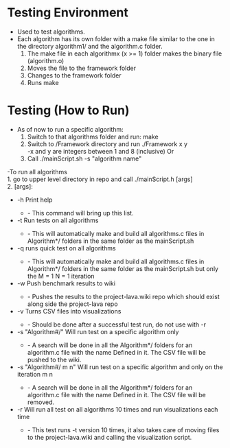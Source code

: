 # Testing Environment  
- Used to test algorithms.    
- Each algorithm has its own folder with a make file similar to the one in the directory algorithm1/ and the algorithm.c folder.  
    1. The make file in each algorithmx (x >= 1) folder makes the binary file (algorithm.o)   
    2. Moves the file to the framework folder   
    3. Changes to the framework folder   
    4. Runs make   

# Testing (How to Run)  
- As of now to run a specific algorithm:  
    1. Switch to that algorithms folder and run: make  
    2. Switch to /Framework directory and run ./Framework x y  
        -x and y are integers between 1 and 8 (inclusive) 
    Or
    1. Call ./mainScript.sh -s "algorithm name"

-To run all algorithms  
    1. go to upper level directory in repo and call ./mainScript.h [args]  
    2. [args]:  
  <ul>  <li>   -h 	     Print help</li>
      <ul><li>        - This command will bring up this list.</li></ul>
	<li>    -t	     Run tests on all algorithms</li>
      <ul><li>          - This will automatically make and build all algorithms.c files in Algorithm*/ folders in the same folder as the mainScript.sh</li></ul>
	<li>    -q       runs quick test on all algorithms</li>
      <ul><li>          - This will automatically make and build all algorithms.c files in Algorithm*/ folders in the same folder as the mainScript.sh but only the M = 1 N = 1 iteration</li></ul>
	<li>    -w	     Push benchmark results to wiki</li>
      <ul><li>          - Pushes the results to the project-lava.wiki repo which should exist along side the project-lava repo</li></ul>
	<li>    -v       Turns CSV files into visualizations</li>
      <ul><li>          - Should be done after a successful test run, do not use with -r   </li></ul>           
	<li>    -s  "Algorithm#/"    Will run test on a specific algorithm only</li>
      <ul><li>          - A search will be done in all the Algorithm*/ folders for an algorithm.c file with the name Defined in it. The CSV file will be pushed to the wiki.</li></ul>
      <li>    -s  "Algorithm#/ m n"    Will run test on a specific algorithm and only on the iteration m n</li>
      <ul><li>          - A search will be done in all the Algorithm*/ folders for an algorithm.c file with the name Defined in it. The CSV file will be removed.</li></ul>
    <li>    -r		 Will run all test on all algorithms 10 times and run visualizations each time</li>
      <ul><li>          - This test runs -t version 10 times, it also takes care of moving files to the project-lava.wiki and calling the visualization script.</li></ul>
 </ul>
